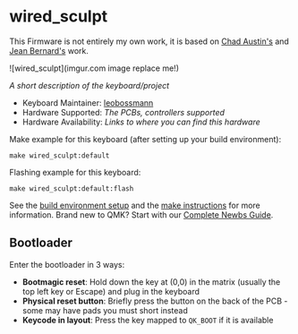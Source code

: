 # wired_sculpt

This Firmware is not entirely my own work, it is based on [Chad Austin's](https://github.com/chadaustin/qmk_firmware/tree/master/keyboards/handwired/sculpt) and [Jean Bernard's](https://github.com/qmk/qmk_firmware/tree/master/keyboards/ms_sculpt) work.

![wired_sculpt](imgur.com image replace me!)

*A short description of the keyboard/project*

* Keyboard Maintainer: [leobossmann](https://github.com/leobossmann)
* Hardware Supported: *The PCBs, controllers supported*
* Hardware Availability: *Links to where you can find this hardware*

Make example for this keyboard (after setting up your build environment):

    make wired_sculpt:default

Flashing example for this keyboard:

    make wired_sculpt:default:flash

See the [build environment setup](https://docs.qmk.fm/#/getting_started_build_tools) and the [make instructions](https://docs.qmk.fm/#/getting_started_make_guide) for more information. Brand new to QMK? Start with our [Complete Newbs Guide](https://docs.qmk.fm/#/newbs).

## Bootloader

Enter the bootloader in 3 ways:

* **Bootmagic reset**: Hold down the key at (0,0) in the matrix (usually the top left key or Escape) and plug in the keyboard
* **Physical reset button**: Briefly press the button on the back of the PCB - some may have pads you must short instead
* **Keycode in layout**: Press the key mapped to `QK_BOOT` if it is available
